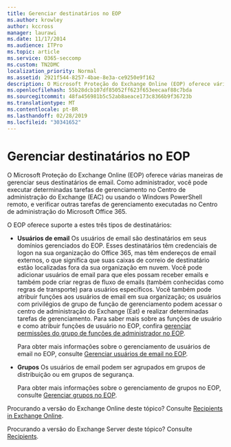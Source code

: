 ```yaml
---
title: Gerenciar destinatários no EOP
ms.author: krowley
author: kccross
manager: laurawi
ms.date: 11/17/2014
ms.audience: ITPro
ms.topic: article
ms.service: O365-seccomp
ms.custom: TN2DMC
localization_priority: Normal
ms.assetid: 2921f544-8257-4bae-8e3a-ce9250e9f162
description: O Microsoft Proteção do Exchange Online (EOP) oferece várias maneiras de gerenciar seus destinatários de email. Como administrador, você pode executar determinadas tarefas de gerenciamento no Centro de administração do Exchange (EAC) ou usando o Windows PowerShell remoto, e verificar outras tarefas de gerenciamento executadas no Centro de administração do Microsoft Office 365.
ms.openlocfilehash: 55b28dcb107df85052ff623f653eecaaf88c7bda
ms.sourcegitcommit: 48fa456981b5c52ab8aeace173c8366b9f36723b
ms.translationtype: MT
ms.contentlocale: pt-BR
ms.lasthandoff: 02/28/2019
ms.locfileid: "30341652"
---
```

# <a name="manage-recipients-in-eop"></a>Gerenciar destinatários no EOP

O Microsoft Proteção do Exchange Online (EOP) oferece várias maneiras de gerenciar seus destinatários de email. Como administrador, você pode executar determinadas tarefas de gerenciamento no Centro de administração do Exchange (EAC) ou usando o Windows PowerShell remoto, e verificar outras tarefas de gerenciamento executadas no Centro de administração do Microsoft Office 365.
  
O EOP oferece suporte a estes três tipos de destinatários:
  
- **Usuários de email** Os usuários de email são destinatários em seus domínios gerenciados do EOP. Esses destinatários têm credenciais de logon na sua organização do Office 365, mas têm endereços de email externos, o que significa que suas caixas de correio de destinatário estão localizadas fora da sua organização em nuvem. Você pode adicionar usuários de email para que eles possam receber emails e também pode criar regras de fluxo de emails (também conhecidas como regras de transporte) para usuários específicos. Você também pode atribuir funções aos usuários de email em sua organização; os usuários com privilégios de grupo de função de gerenciamento podem acessar o centro de administração do Exchange (Eat) e realizar determinadas tarefas de gerenciamento. Para saber mais sobre as funções de usuário e como atribuir funções de usuário no EOP, confira [gerenciar permissões do grupo de funções de administrador no EOP](manage-admin-role-group-permissions-in-eop.md).
    
    Para obter mais informações sobre o gerenciamento de usuários de email no EOP, consulte [Gerenciar usuários de email no EOP](manage-mail-users-in-eop.md).
    
- **Grupos** Os usuários de email podem ser agrupados em grupos de distribuição ou em grupos de segurança. 
    
    Para obter mais informações sobre o gerenciamento de grupos no EOP, consulte [Gerenciar grupos no EOP](manage-groups-in-eop.md).
    
Procurando a versão do Exchange Online deste tópico? Consulte [Recipients in Exchange Online](http://technet.microsoft.com/library/50d16941-5cd7-435d-8715-e2b69f8410ab.aspx).
  
Procurando a versão do Exchange Server deste tópico? Consulte [Recipients](http://technet.microsoft.com/library/40300ed4-85a5-463d-bb3a-cf787bd44e9d.aspx).
  

